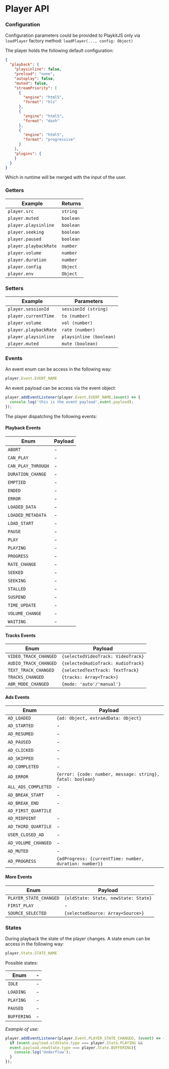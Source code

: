 # Player API

### Configuration
Configuration parameters could be provided to PlaykitJS only via `loadPlayer` factory method:
`loadPlayer(..., config: Object)`

The player holds the following default configuration:
```json
{
  "playback": {
    "playsinline": false,
    "preload": "none",
    "autoplay": false,
    "muted": false,
    "streamPriority": [
      {
        "engine": "html5",
        "format": "hls"
      },
      {
        "engine": "html5",
        "format": "dash"
      },
      {
        "engine": "html5",
        "format": "progressive"
      }
    ],
    "plugins": {
    }
  }
}
```
Which in runtime will be merged with the input of the user.

### Getters
Example  | Returns
------------- | -------------
```player.src```  | ```string``` 
```player.muted```  | ```boolean``` 
```player.playsinline```  | ```boolean``` 
```player.seeking```  | ```boolean``` 
```player.paused```  | ```boolean``` 
```player.playbackRate```  | ```number``` 
```player.volume```  | ```number``` 
```player.duration```  | ```number``` 
```player.config```  | ```Object``` 
```player.env```  | ```Object``` 

### Setters
Example  | Parameters
------------- | -------------
```player.sessionId```  | ```sessionId (string)``` 
```player.currentTime```  | ```to (number)``` 
```player.volume```  | ```vol (number)``` 
```player.playbackRate```  | ```rate (number)``` 
```player.playsinline```  | ```playsinline (boolean)``` 
```player.muted```  | ```mute (boolean)``` 

### Events
An event enum can be access in the following way:
```js
player.Event.EVENT_NAME
```
An event payload can be access via the event object:
```js
player.addEventListener(player.Event.EVENT_NAME,(event) => {
  console.log('this is the event payload',event.payload);
});
```
The player dispatching the following events:

#### Playback Events
Enum  | Payload
------------- | -------------
```ABORT```| -
```CAN_PLAY```| -
```CAN_PLAY_THROUGH```| -
```DURATION_CHANGE```| -
```EMPTIED```| -
```ENDED```| -
```ERROR```| -
```LOADED_DATA```| -
```LOADED_METADATA```| -
```LOAD_START```| -
```PAUSE```| -
```PLAY```| -
```PLAYING```| -
```PROGRESS```| -
```RATE_CHANGE```| -
```SEEKED```| -
```SEEKING```| -
```STALLED```| -
```SUSPEND```| -
```TIME_UPDATE```| -
```VOLUME_CHANGE```| -
```WAITING```| -

#### Tracks Events
Enum  | Payload
------------- | -------------
```VIDEO_TRACK_CHANGED```|```{selectedVideoTrack: VideoTrack}```
```AUDIO_TRACK_CHANGED```|```{selectedAudioTrack: AudioTrack}```
```TEXT_TRACK_CHANGED```|```{selectedTextTrack: TextTrack}```
```TRACKS_CHANGED```|```{tracks: Array<Track>}```
```ABR_MODE_CHANGED```|```{mode: 'auto'/'manual'}```

#### Ads Events
Enum  | Payload
------------- | -------------
```AD_LOADED```|```{ad: Object, extraAdData: Object}```
```AD_STARTED```| -
```AD_RESUMED```| -
```AD_PAUSED```| -
```AD_CLICKED```| -
```AD_SKIPPED```| -
```AD_COMPLETED```| -
```AD_ERROR```| ```{error: {code: number, message: string}, fatal: boolean}```
```ALL_ADS_COMPLETED```| -
```AD_BREAK_START```| -
```AD_BREAK_END```| -
```AD_FIRST_QUARTILE```|
```AD_MIDPOINT```| -
```AD_THIRD_QUARTILE```| -
```USER_CLOSED_AD```| -
```AD_VOLUME_CHANGED```| -
```AD_MUTED```| -
```AD_PROGRESS```|```{adProgress: {currentTime: number, duration: number}}```

#### More Events
Enum  | Payload
------------- | -------------
```PLAYER_STATE_CHANGED```|```{oldState: State, newState: State}```
```FIRST_PLAY```| - 
```SOURCE_SELECTED```|```{selectedSource: Array<Source>}```

### States
During playback the state of the player changes.
A state enum can be access in the following way:
```js
player.State.STATE_NAME
```

Possible states: 

Enum  | -
------------- | -------------
```IDLE```| -
```LOADING```| -
```PLAYING```| -
```PAUSED```| -
```BUFFERING```| -

_Example of use:_
```js
player.addEventListener(player.Event.PLAYER_STATE_CHANGED, (event) => {
  if (event.payload.oldState.type === player.State.PLAYING && 
  event.payload.newState.type === player.State.BUFFERING){
    console.log('Underflow');
  }
});
```
